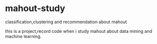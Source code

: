mahout-study
============

classification,clustering and recommendation about mahout


this is a project,record code when i study mahout about data mining and machine learning.

